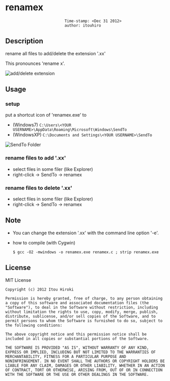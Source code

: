 ﻿renamex
=======
                              Time-stamp: <Dec 31 2012>
                              author: itouhiro


Description
-----------

rename all files to add/delete the extension '.xx'

This pronounces 'rename x'.


![add/delete extension](http://img.f.hatena.ne.jp/images/fotolife/i/itouhiro/20121231/20121231102637.gif)



Usage
-----

### setup

put a shortcut icon of 'renamex.exe' to

- (Windows7) `C:\Users\<YOUR USERNAME>\AppData\Roaming\Microsoft\Windows\SendTo`
- (WindowsXP) `C:\Documents and Settings\<YOUR USERNAME>\SendTo`

![SendTo Folder](http://img.f.hatena.ne.jp/images/fotolife/i/itouhiro/20121231/20121231103044.gif)


### rename files to add '.xx'

- select files in some filer (like Explorer)
- right-click -> SendTo -> renamex


### rename files to delete '.xx'

- select files in some filer (like Explorer)
- right-click -> SendTo -> renamex



Note
----

-   You can change the extension '.xx' with the command line option '-e'.

-   how to compile (with Cygwin)

        $ gcc -O2 -mwindows -o renamex.exe renamex.c ; strip renamex.exe



License
-------

MIT License

    Copyright (c) 2012 Itou Hiroki
    
    Permission is hereby granted, free of charge, to any person obtaining
    a copy of this software and associated documentation files (the
    "Software"), to deal in the Software without restriction, including
    without limitation the rights to use, copy, modify, merge, publish,
    distribute, sublicense, and/or sell copies of the Software, and to
    permit persons to whom the Software is furnished to do so, subject to
    the following conditions:
    
    The above copyright notice and this permission notice shall be
    included in all copies or substantial portions of the Software.
    
    THE SOFTWARE IS PROVIDED "AS IS", WITHOUT WARRANTY OF ANY KIND,
    EXPRESS OR IMPLIED, INCLUDING BUT NOT LIMITED TO THE WARRANTIES OF
    MERCHANTABILITY, FITNESS FOR A PARTICULAR PURPOSE AND
    NONINFRINGEMENT. IN NO EVENT SHALL THE AUTHORS OR COPYRIGHT HOLDERS BE
    LIABLE FOR ANY CLAIM, DAMAGES OR OTHER LIABILITY, WHETHER IN AN ACTION
    OF CONTRACT, TORT OR OTHERWISE, ARISING FROM, OUT OF OR IN CONNECTION
    WITH THE SOFTWARE OR THE USE OR OTHER DEALINGS IN THE SOFTWARE.
